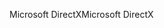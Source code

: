 <span data-ttu-id="8725f-101">Microsoft DirectX</span><span class="sxs-lookup"><span data-stu-id="8725f-101">Microsoft DirectX</span></span>